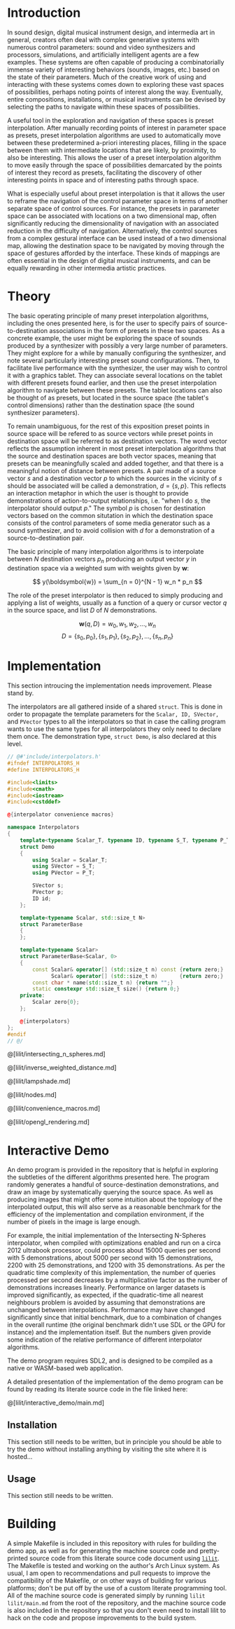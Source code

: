 # Introduction

In sound design, digital musical instrument design, and intermedia art in
general, creators often deal with complex generative systems with numerous
control parameters: sound and video synthesizers and processors, simulations,
and artificially intelligent agents are a few examples. These systems are often
capable of producing a combinatorially immense variety of interesting behaviors
(sounds, images, etc.) based on the state of their parameters. Much of the
creative work of using and interacting with these systems comes down to
exploring these vast spaces of possibilities, perhaps noting points of interest
along the way. Eventually, entire compositions, installations, or musical
instruments can be devised by selecting the paths to navigate within these
spaces of possibilities.

A useful tool in the exploration and navigation of these spaces is preset
interpolation. After manually recording points of interest in parameter space
as presets, preset interpolation algorithms are used to automatically move
between these predetermined a-priori interesting places, filling in the space
between them with intermediate locations that are likely, by proximity, to also
be interesting. This allows the user of a preset interpolation algorithm to
move easily through the space of possibilities demarcated by the points of
interest they record as presets, facilitating the discovery of other
interesting points in space and of interesting paths through space.

What is especially useful about preset interpolation is that it allows the user
to reframe the navigation of the control parameter space in terms of another
separate space of control sources. For instance, the presets in parameter space
can be associated with locations on a two dimensional map, often significantly
reducing the dimensionality of navigation with an associated reduction in the
difficulty of navigation. Alternatively, the control sources from a complex
gestural interface can be used instead of a two dimensional map, allowing the
destination space to be navigated by moving through the space of gestures
afforded by the interface. These kinds of mappings are often essential in the
design of digital musical instruments, and can be equally rewarding in other
intermedia artistic practices.

# Theory

The basic operating principle of many preset interpolation algorithms,
including the ones presented here, is for the user to specify pairs of
source-to-destination associations in the form of presets in these two spaces.
As a concrete example, the user might be exploring the space of sounds produced
by a synthesizer with possibly a very large number of parameters. They might
explore for a while by manually configuring the synthesizer, and note several
particularly interesting preset sound configurations. Then, to facilitate live
performance with the synthesizer, the user may wish to control it with a
graphics tablet. They can associate several locations on the tablet with
different presets found earlier, and then use the preset interpolation
algorithm to navigate between these presets. The tablet locations can also be
thought of as presets, but located in the source space (the tablet's control
dimensions) rather than the destination space (the sound synthesizer
parameters).

To remain unambiguous, for the rest of this exposition preset points in source
space will be refered to as source vectors while preset points in destination
space will be referred to as destination vectors. The word vector reflects the
assumption inherent in most preset interpolation algorithms that the source and
destination spaces are both vector spaces, meaning that presets can be
meaningfully scaled and added together, and that there is a meaningful notion
of distance between presets.  A pair made of a source vector $s$ and a
destination vector $p$ to which the sources in the vicinity of $s$ should be
associated will be called a demonstration, $d = \{s, p\}$. This reflects an
interaction metaphor in which the user is thought to provide demonstrations of
action-to-output relationships, i.e. "when I do $s$, the interpolator should
output $p$."  The symbol $p$ is chosen for destination vectors based on the
common situtation in which the destination space consists of the control
parameters of some media generator such as a sound synthesizer, and to avoid
collision with $d$ for a demonstration of a source-to-destination pair.

The basic principle of many interpolation algorithms is to interpolate between
$N$ destination vectors $p_n$ producing an output vector $y$ in destination
space via a weighted sum with weights given by $\boldsymbol{w}$:

$$
y(\boldsymbol{w}) = \sum_{n = 0}^{N - 1} w_n * p_n
$$

The role of the preset interpolator is then reduced to simply producing and
applying a list of weights, usually as a function of a query or cursor vector
$q$ in the source space, and list $D$ of $N$ demonstrations.

$$
\boldsymbol{w}(q, D) = {w_0, w_1, w_2, ..., w_{n}} 
$$
$$
D = \{s_0, p_0\}, \{s_1, p_1\}, \{s_2, p_2\}, ..., \{s_n, p_n\}
$$

# Implementation

This section introucing the implementation needs improvement. Please stand by.

The interpolators are all gathered inside of a shared `struct`. This is done in
order to propagate the template parameters for the `Scalar, ID, SVector,` and
`PVector` types to all the interpolators so that in case the calling program
wants to use the same types for all interpolators they only need to declare
them once. The demonstration type, `struct Demo`, is also declared at this
level.

```cpp 
// @#'include/interpolators.h'
#ifndef INTERPOLATORS_H
#define INTERPOLATORS_H

#include<limits>
#include<cmath>
#include<iostream>
#include<cstddef>

@{interpolator convenience macros}

namespace Interpolators
{
    template<typename Scalar_T, typename ID, typename S_T, typename P_T>
    struct Demo
    {
        using Scalar = Scalar_T;
        using SVector = S_T;
        using PVector = P_T;

        SVector s;
        PVector p;
        ID id;
    };

    template<typename Scalar, std::size_t N>
    struct ParameterBase
    {
    };

    template<typename Scalar>
    struct ParameterBase<Scalar, 0>
    {
        const Scalar& operator[] (std::size_t n) const {return zero;}
              Scalar& operator[] (std::size_t n)       {return zero;}
        const char * name(std::size_t n) {return "";}
        static constexpr std::size_t size() {return 0;}
    private:
        Scalar zero{0};
    };

    @{interpolators}
};
#endif
// @/
```

@[lilit/intersecting_n_spheres.md]

@[lilit/inverse_weighted_distance.md]

@[lilit/lampshade.md]

@[lilit/nodes.md]

@[lilit/convenience_macros.md]

@[lilit/opengl_rendering.md]

# Interactive Demo

An demo program is provided in the repository that is helpful in exploring the
subtleties of the different algorithms presented here. The program randomly
generates a handful of source-destination demonstrations, and draw an image by
systematically querying the source space. As well as producing images that
might offer some intuition about the topology of the interpolated output, this
will also serve as a reasonable benchmark for the efficiency of the
implementation and compilation environment, if the number of pixels in the
image is large enough.  

For example, the initial implementation of the Intersecting N-Spheres
interpolator, when compiled with optimizations enabled and run on a circa 2012
ultrabook processor, could process about 15000 queries per second with 5
demonstrations, about 5000 per second with 15 demonstrations, 2200 with 25
demonstrations, and 1200 with 35 demonstrations.  As per the quadratic time
complexity of this implementation, the number of queries processed per second
decreases by a multiplicative factor as the number of demonstrations increases
linearly.  Performance on larger datasets is improved significantly, as
expected, if the quadratic-time all nearest neighbours problem is avoided by
assuming that demonstrations are unchanged between interpolations. Performance
may have changed significantly since that initial benchmark, due to a
combination of changes in the overall runtime (the original benchmark didn't
use SDL or the GPU for instance) and the implementation itself. But the numbers
given provide some indication of the relative performance of different
interpolator algorithms.

The demo program requires SDL2, and is designed to be compiled as a native or
WASM-based web application. 

A detailed presentation of the implementation of the demo program can be found
by reading its literate source code in the file linked here:

@[lilit/interactive_demo/main.md]

## Installation

This section still needs to be written, but in principle you should be able to
try the demo without installing anything by visiting the site where it is
hosted...

## Usage

This section still needs to be written.

# Building

A simple Makefile is included in this repository with rules for building the
demo app, as well as for generating the machine source code and pretty-printed
source code from this literate source code document using
[`lilit`](https://github.com/DocSunset/lilit). The Makefile is tested and
working on the author's Arch Linux system. As usual, I am open to
recommendations and pull requests to improve the compatibility of the Makefile,
or on other ways of building for various platforms; don't be put off by the use
of a custom literate programming tool. All of the machine source code is
generated simply by running `lilit lilit/main.md` from the root of the
repository, and the machine source code is also included in the repository so
that you don't even need to install lilit to hack on the code and propose
improvements to the build system.
